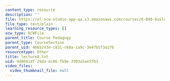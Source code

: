 ```yaml
---
content_type: resource
description: ''
file: https://ol-ocw-studio-app-qa.s3.amazonaws.com/courses/6-090-building-programming-experience-a-lead-in-to-6-001-january-iap-2005/9d8641df29daec86fb9e7d93a5ae5fb3_lecture8.txt
file_type: text/plain
learning_resource_types: []
ocw_type: OCWFile
parent_title: Course Pedagogy
parent_type: CourseSection
parent_uid: 4665243e-c831-c68a-ca9c-3e47b5f3a176
resourcetype: Other
title: lecture8.txt
uid: 9d8641df-29da-ec86-fb9e-7d93a5ae5fb3
video_files:
  video_thumbnail_file: null
---
```

